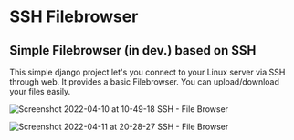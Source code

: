 
# SSH Filebrowser

## Simple Filebrowser (in dev.) based on SSH

This simple django project let's you connect to your Linux server via SSH through web. It provides a basic Filebrowser. You can upload/download your files easily.


![Screenshot 2022-04-10 at 10-49-18 SSH - File Browser](https://user-images.githubusercontent.com/76599854/162722273-b250e630-c4f0-4c47-9c98-0eda6eb07271.png)


![Screenshot 2022-04-11 at 20-28-27 SSH - File Browser](https://user-images.githubusercontent.com/76599854/162805489-33dd9f58-e3a6-431b-9765-c229ec179be9.png)

